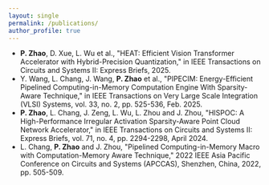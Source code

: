 ```yaml
---
layout: single
permalink: /publications/
author_profile: true
---
```


* **P. Zhao**, D. Xue, L. Wu et al., "HEAT: Efficient Vision Transformer Accelerator with Hybrid-Precision Quantization," in IEEE Transactions on Circuits and Systems II: Express Briefs, 2025.
* Y. Wang, L. Chang, J. Wang, **P. Zhao** et al., "PIPECIM: Energy-Efficient Pipelined Computing-in-Memory Computation Engine With Sparsity-Aware Technique," in IEEE Transactions on Very Large Scale Integration (VLSI) Systems, vol. 33, no. 2, pp. 525-536, Feb. 2025.
* **P. Zhao**, L. Chang, J. Zeng, L. Wu, L. Zhou and J. Zhou, "HISPOC: A High-Performance Irregular Activation Sparsity-Aware Point Cloud Network Accelerator," in IEEE Transactions on Circuits and Systems II: Express Briefs, vol. 71, no. 4, pp. 2294-2298, April 2024.
* L. Chang, **P. Zhao** and J. Zhou, "Pipelined Computing-in-Memory Macro with Computation-Memory Aware Technique," 2022 IEEE Asia Pacific Conference on Circuits and Systems (APCCAS), Shenzhen, China, 2022, pp. 505-509.

